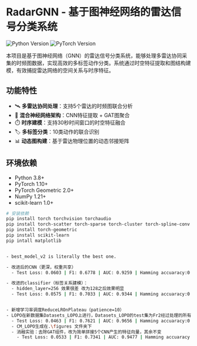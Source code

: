 # RadarGNN - 基于图神经网络的雷达信号分类系统

![Python Version](https://img.shields.io/badge/Python-3.8%2B-blue)
![PyTorch Version](https://img.shields.io/badge/PyTorch-1.10%2B-orange)

本项目是基于图神经网络（GNN）的雷达信号分类系统，能够处理多雷达协同采集的时频图数据，实现高效的多标签动作分类。系统通过时空特征提取和图结构建模，有效捕捉雷达网络的空间关系与时序特征。

## 功能特性

- 🛰️ **多雷达协同处理**：支持5个雷达的时频图联合分析
- 🧠 **混合神经网络架构**：CNN特征提取 + GAT图聚合
- ⏱️ **时序建模**：支持30秒时间窗口的时空特征融合
- 🏷️ **多标签分类**：10类动作的联合识别
- 📊 **动态图构建**：基于雷达物理位置的动态邻接矩阵

## 环境依赖

- Python 3.8+
- PyTorch 1.10+
- PyTorch Geometric 2.0+
- NumPy 1.21+
- scikit-learn 1.0+

```bash
# 安装依赖
pip install torch torchvision torchaudio
pip install torch-scatter torch-sparse torch-cluster torch-spline-conv -f https://data.pyg.org/whl/torch-1.10.0+cpu.html
pip install torch-geometric
pip install scikit-learn
pip intall matplotlib


- best_model_v2 is literally the best one.

- 改进后的CNN（更深，权重共享）
  - Test Loss: 0.0603 | F1: 0.6778 | AUC: 0.9259 | Hamming accuaracy:0.8216 | Accuracy: 0.2861

- 改进的classifier（标签关系建模）：
  - hidden_layer=256 效果很差 改为128之后效果明显
  - Test Loss: 0.0575 | F1: 0.7033 | AUC: 0.9344 | Hamming accuaracy:0.8520 | Total Accuracy: 0.3657


- 新增学习率调度ReduceLROnPlateau（patience=10） 
- LOPO在新数据集Datasets_LOPO上进行，Datasets_LOPO的test集为Fr2经过处理的所有样本，其余人的数据经过处理后随机抽取百分之八十为训练集，百分之二十为训练集(v2 and the newer versions are all employed in Datasets_LOPO)
  - Test Loss: 0.0463 | F1: 0.7621 | AUC: 0.9656 | Hamming accuaracy:0.8922 | Accuracy: 0.4925
  - CM_LOPO生成在.\figures 文件夹下
  - 消融实验：去除GAT组件，改为简单拼接5个CNN产生的特征向量，其余不变
    - Test Loss: 0.0533 | F1: 0.7341 | AUC: 0.9477 | Hamming accuaracy:0.8799 | Accuracy: 0.4478